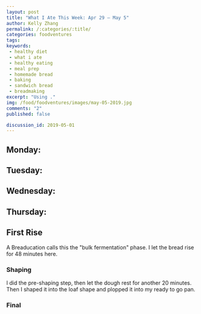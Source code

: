 ```yaml
---
layout: post
title: "What I Ate This Week: Apr 29 – May 5"
author: Kelly Zhang
permalink: /:categories/:title/
categories: foodventures
tags:
keywords:
 - healthy diet
 - what i ate
 - healthy eating
 - meal prep
 - homemade bread
 - baking
 - sandwich bread
 - breadmaking
excerpt: "Using ."
img: /food/foodventures/images/may-05-2019.jpg
comments: "2"
published: false

discussion_id: 2019-05-01
---
```


## Monday:

## Tuesday:

## Wednesday:

## Thursday:

## First Rise

A Breaducation calls this the "bulk fermentation" phase. I let the bread rise for 48 minutes here.

### Shaping

I did the pre-shaping step, then let the dough rest for another 20 minutes. Then I shaped it into the loaf shape and plopped it into my ready to go pan.

### Final
